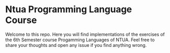# Ntua Programming Language Course

Welcome to this repo.
Here you will find implementations of the exercises of the 6th Semester course Progamming Languages of NTUA.
Feel free to share your thoughts and open any issue if you find anything wrong.
